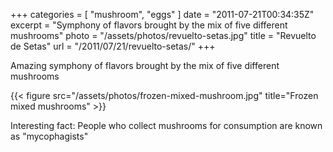 +++
categories = [ "mushroom", "eggs" ]
date = "2011-07-21T00:34:35Z"
excerpt = "Symphony of flavors brought by the mix of five different mushrooms"
photo = "/assets/photos/revuelto-setas.jpg"
title = "Revuelto de Setas"
url = "/2011/07/21/revuelto-setas/"
+++

Amazing symphony of flavors brought by the mix of five different mushrooms

{{< figure src="/assets/photos/frozen-mixed-mushroom.jpg" title="Frozen mixed mushrooms" >}}

Interesting fact: People who collect mushrooms for consumption are known as "mycophagists"
